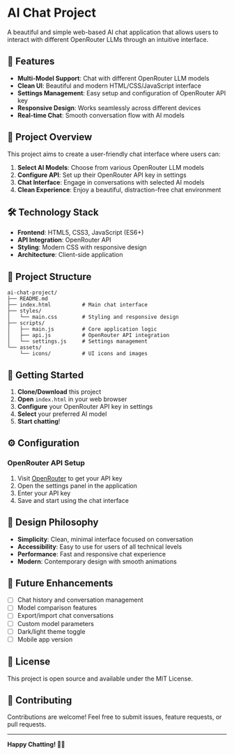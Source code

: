# AI Chat Project

A beautiful and simple web-based AI chat application that allows users to interact with different OpenRouter LLMs through an intuitive interface.

## 🚀 Features

- **Multi-Model Support**: Chat with different OpenRouter LLM models
- **Clean UI**: Beautiful and modern HTML/CSS/JavaScript interface
- **Settings Management**: Easy setup and configuration of OpenRouter API key
- **Responsive Design**: Works seamlessly across different devices
- **Real-time Chat**: Smooth conversation flow with AI models

## 🎯 Project Overview

This project aims to create a user-friendly chat interface where users can:

1. **Select AI Models**: Choose from various OpenRouter LLM models
2. **Configure API**: Set up their OpenRouter API key in settings
3. **Chat Interface**: Engage in conversations with selected AI models
4. **Clean Experience**: Enjoy a beautiful, distraction-free chat environment

## 🛠️ Technology Stack

- **Frontend**: HTML5, CSS3, JavaScript (ES6+)
- **API Integration**: OpenRouter API
- **Styling**: Modern CSS with responsive design
- **Architecture**: Client-side application

## 📁 Project Structure

```
ai-chat-project/
├── README.md
├── index.html          # Main chat interface
├── styles/
│   └── main.css        # Styling and responsive design
├── scripts/
│   ├── main.js         # Core application logic
│   ├── api.js          # OpenRouter API integration
│   └── settings.js     # Settings management
└── assets/
    └── icons/          # UI icons and images
```

## 🚀 Getting Started

1. **Clone/Download** this project
2. **Open** `index.html` in your web browser
3. **Configure** your OpenRouter API key in settings
4. **Select** your preferred AI model
5. **Start chatting**!

## ⚙️ Configuration

### OpenRouter API Setup

1. Visit [OpenRouter](https://openrouter.ai/) to get your API key
2. Open the settings panel in the application
3. Enter your API key
4. Save and start using the chat interface

## 🎨 Design Philosophy

- **Simplicity**: Clean, minimal interface focused on conversation
- **Accessibility**: Easy to use for users of all technical levels
- **Performance**: Fast and responsive chat experience
- **Modern**: Contemporary design with smooth animations

## 🔮 Future Enhancements

- [ ] Chat history and conversation management
- [ ] Model comparison features
- [ ] Export/import chat conversations
- [ ] Custom model parameters
- [ ] Dark/light theme toggle
- [ ] Mobile app version

## 📝 License

This project is open source and available under the MIT License.

## 🤝 Contributing

Contributions are welcome! Feel free to submit issues, feature requests, or pull requests.

---

**Happy Chatting! 🤖💬**
